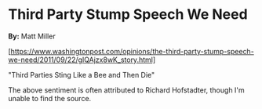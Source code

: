 # Third Party Stump Speech We Need
**By:** Matt Miller

[https://www.washingtonpost.com/opinions/the-third-party-stump-speech-we-need/2011/09/22/gIQAjzx8wK_story.html]

"Third Parties Sting Like a Bee and Then Die"

The above sentiment is often attributed to Richard Hofstadter, though I'm unable to find the source.


